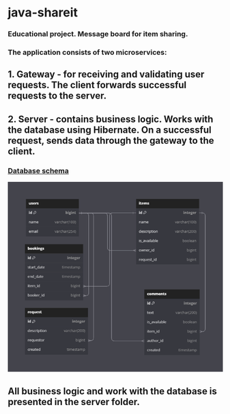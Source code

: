 # java-shareit
### **Educational project. Message board for item sharing.**

### **The application consists of two microservices:**
## 1. Gateway - for receiving and validating user requests. The client forwards successful requests to the server.
## 2. Server - contains business logic. Works with the database using Hibernate. On a successful request, sends data through the gateway to the client. 

### [**Database schema**](https://dbdiagram.io/d/64d10c9502bd1c4a5e5fae17)
![Database Image](DBschema.png)

## All business logic and work with the database is presented in the server folder.
